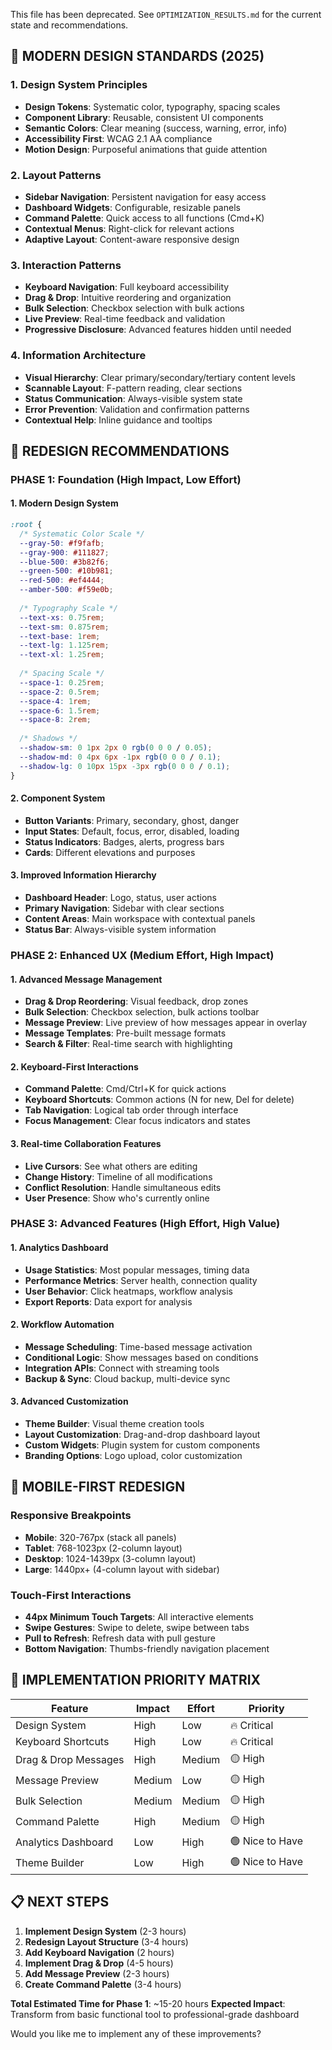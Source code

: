 
This file has been deprecated. See `OPTIMIZATION_RESULTS.md` for the current state and recommendations.

## 🎨 **MODERN DESIGN STANDARDS (2025)**

### **1. Design System Principles**
- **Design Tokens**: Systematic color, typography, spacing scales
- **Component Library**: Reusable, consistent UI components  
- **Semantic Colors**: Clear meaning (success, warning, error, info)
- **Accessibility First**: WCAG 2.1 AA compliance
- **Motion Design**: Purposeful animations that guide attention

### **2. Layout Patterns**
- **Sidebar Navigation**: Persistent navigation for easy access
- **Dashboard Widgets**: Configurable, resizable panels
- **Command Palette**: Quick access to all functions (Cmd+K)
- **Contextual Menus**: Right-click for relevant actions
- **Adaptive Layout**: Content-aware responsive design

### **3. Interaction Patterns**
- **Keyboard Navigation**: Full keyboard accessibility
- **Drag & Drop**: Intuitive reordering and organization  
- **Bulk Selection**: Checkbox selection with bulk actions
- **Live Preview**: Real-time feedback and validation
- **Progressive Disclosure**: Advanced features hidden until needed

### **4. Information Architecture**
- **Visual Hierarchy**: Clear primary/secondary/tertiary content levels
- **Scannable Layout**: F-pattern reading, clear sections
- **Status Communication**: Always-visible system state
- **Error Prevention**: Validation and confirmation patterns
- **Contextual Help**: Inline guidance and tooltips

## 🚀 **REDESIGN RECOMMENDATIONS**

### **PHASE 1: Foundation (High Impact, Low Effort)**

#### **1. Modern Design System**
```css
:root {
  /* Systematic Color Scale */
  --gray-50: #f9fafb;
  --gray-900: #111827;
  --blue-500: #3b82f6;
  --green-500: #10b981;
  --red-500: #ef4444;
  --amber-500: #f59e0b;
  
  /* Typography Scale */
  --text-xs: 0.75rem;
  --text-sm: 0.875rem;  
  --text-base: 1rem;
  --text-lg: 1.125rem;
  --text-xl: 1.25rem;
  
  /* Spacing Scale */
  --space-1: 0.25rem;
  --space-2: 0.5rem;
  --space-4: 1rem;
  --space-6: 1.5rem;
  --space-8: 2rem;
  
  /* Shadows */
  --shadow-sm: 0 1px 2px 0 rgb(0 0 0 / 0.05);
  --shadow-md: 0 4px 6px -1px rgb(0 0 0 / 0.1);
  --shadow-lg: 0 10px 15px -3px rgb(0 0 0 / 0.1);
}
```

#### **2. Component System**
- **Button Variants**: Primary, secondary, ghost, danger
- **Input States**: Default, focus, error, disabled, loading
- **Status Indicators**: Badges, alerts, progress bars
- **Cards**: Different elevations and purposes

#### **3. Improved Information Hierarchy**
- **Dashboard Header**: Logo, status, user actions
- **Primary Navigation**: Sidebar with clear sections
- **Content Areas**: Main workspace with contextual panels
- **Status Bar**: Always-visible system information

### **PHASE 2: Enhanced UX (Medium Effort, High Impact)**

#### **1. Advanced Message Management**
- **Drag & Drop Reordering**: Visual feedback, drop zones
- **Bulk Selection**: Checkbox selection, bulk actions toolbar
- **Message Preview**: Live preview of how messages appear in overlay
- **Message Templates**: Pre-built message formats
- **Search & Filter**: Real-time search with highlighting

#### **2. Keyboard-First Interactions**
- **Command Palette**: Cmd/Ctrl+K for quick actions
- **Keyboard Shortcuts**: Common actions (N for new, Del for delete)
- **Tab Navigation**: Logical tab order through interface
- **Focus Management**: Clear focus indicators and states

#### **3. Real-time Collaboration Features**
- **Live Cursors**: See what others are editing
- **Change History**: Timeline of all modifications
- **Conflict Resolution**: Handle simultaneous edits
- **User Presence**: Show who's currently online

### **PHASE 3: Advanced Features (High Effort, High Value)**

#### **1. Analytics Dashboard**
- **Usage Statistics**: Most popular messages, timing data
- **Performance Metrics**: Server health, connection quality
- **User Behavior**: Click heatmaps, workflow analysis
- **Export Reports**: Data export for analysis

#### **2. Workflow Automation**
- **Message Scheduling**: Time-based message activation
- **Conditional Logic**: Show messages based on conditions
- **Integration APIs**: Connect with streaming tools
- **Backup & Sync**: Cloud backup, multi-device sync

#### **3. Advanced Customization**
- **Theme Builder**: Visual theme creation tools
- **Layout Customization**: Drag-and-drop dashboard layout
- **Custom Widgets**: Plugin system for custom components
- **Branding Options**: Logo upload, color customization

## 📱 **MOBILE-FIRST REDESIGN**

### **Responsive Breakpoints**
- **Mobile**: 320-767px (stack all panels)
- **Tablet**: 768-1023px (2-column layout)
- **Desktop**: 1024-1439px (3-column layout)  
- **Large**: 1440px+ (4-column layout with sidebar)

### **Touch-First Interactions**
- **44px Minimum Touch Targets**: All interactive elements
- **Swipe Gestures**: Swipe to delete, swipe between tabs
- **Pull to Refresh**: Refresh data with pull gesture
- **Bottom Navigation**: Thumbs-friendly navigation placement

## 🎯 **IMPLEMENTATION PRIORITY MATRIX**

| Feature | Impact | Effort | Priority |
|---------|--------|--------|----------|
| Design System | High | Low | 🔥 Critical |
| Keyboard Shortcuts | High | Low | 🔥 Critical |
| Drag & Drop Messages | High | Medium | 🟡 High |
| Message Preview | Medium | Low | 🟡 High |  
| Bulk Selection | Medium | Medium | 🟡 High |
| Command Palette | High | Medium | 🟡 High |
| Analytics Dashboard | Low | High | 🟢 Nice to Have |
| Theme Builder | Low | High | 🟢 Nice to Have |

## 📋 **NEXT STEPS**

1. **Implement Design System** (2-3 hours)
2. **Redesign Layout Structure** (3-4 hours)  
3. **Add Keyboard Navigation** (2 hours)
4. **Implement Drag & Drop** (4-5 hours)
5. **Add Message Preview** (2-3 hours)
6. **Create Command Palette** (3-4 hours)

**Total Estimated Time for Phase 1**: ~15-20 hours
**Expected Impact**: Transform from basic functional tool to professional-grade dashboard

Would you like me to implement any of these improvements?